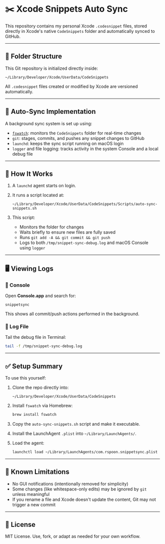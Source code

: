 # ✂️ Xcode Snippets Auto Sync

This repository contains my personal Xcode `.codesnippet` files, stored directly in Xcode's native `CodeSnippets` folder and automatically synced to GitHub.

---

## 📁 Folder Structure

This Git repository is initialized directly inside:

```
~/Library/Developer/Xcode/UserData/CodeSnippets
```

All `.codesnippet` files created or modified by Xcode are versioned automatically.

---

## 🔄 Auto-Sync Implementation

A background sync system is set up using:

- [`fswatch`](https://emcrisostomo.github.io/fswatch/): monitors the `CodeSnippets` folder for real-time changes
- `git`: stages, commits, and pushes any snippet changes to GitHub
- `launchd`: keeps the sync script running on macOS login
- `logger` and file logging: tracks activity in the system Console and a local debug file

---

## 🧪 How It Works

1. A `launchd` agent starts on login.
2. It runs a script located at:

   ```
   ~/Library/Developer/Xcode/UserData/CodeSnippets/Scripts/auto-sync-snippets.sh
   ```

3. This script:
   - Monitors the folder for changes
   - Waits briefly to ensure new files are fully saved
   - Runs `git add -A && git commit && git push`
   - Logs to both `/tmp/snippet-sync-debug.log` and macOS Console using `logger`

---

## 🖥 Viewing Logs

### 🔧 Console

Open **Console.app** and search for:

```
snippetsync
```

This shows all commit/push actions performed in the background.

### 📄 Log File

Tail the debug file in Terminal:

```bash
tail -f /tmp/snippet-sync-debug.log
```

---

## ✅ Setup Summary

To use this yourself:

1. Clone the repo directly into:

   ```
   ~/Library/Developer/Xcode/UserData/CodeSnippets
   ```

2. Install `fswatch` via Homebrew:

   ```bash
   brew install fswatch
   ```

3. Copy the `auto-sync-snippets.sh` script and make it executable.
4. Install the LaunchAgent `.plist` into `~/Library/LaunchAgents/`.
5. Load the agent:

   ```bash
   launchctl load ~/Library/LaunchAgents/com.rspoon.snippetsync.plist
   ```

---

## 🚫 Known Limitations

- No GUI notifications (intentionally removed for simplicity)
- Some changes (like whitespace-only edits) may be ignored by `git` unless meaningful
- If you rename a file and Xcode doesn't update the content, Git may not trigger a new commit

---

## 📜 License

MIT License. Use, fork, or adapt as needed for your own workflow.

